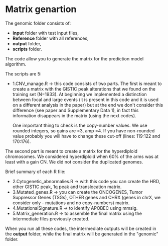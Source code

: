 # **Matrix genartion**

The genomic folder consists of: </p>
*  **input** folder with test input files,
*  **Reference** folder with all references,
*  **output** folder,
*  **scripts** folder.

The code allow you to generate the matrix for the prediction model algorithm. </p>

The scripts are 5:
- 1.CNV_manage.R -> this code consists of two parts.
The first is meant to create a matrix with the GISTIC peak alterations that we found on the training set (N=1933). At beginning we implemented a distinction between focal and large events (it is present in this code and it is used on a different analysis in the paper) but at the end we don't consider this difference (see paper and Supplementary Data 1), in fact this information disappears in the matrix (using the next codes). </p> 
One important thing to check is the copy-number values. We use rounded integers, so gains are =3, amp =4. If you have non-rounded value probably you will have to change these cut-off (lines: 119:122 and 170:176).
 
The second part is meant to create a matrix for the hyperdiploid chromosomes. We considered hyperdiploid when 60% of the arms was at least with a gain CN. We did not consider the duplicated genomes.
 
Brief summary of each R file:
- 2.Cytogenetic_abnormalies.R -> with this code you can create the HRD, other GISTIC peak, 1q peak and translocation matrix.
- 3.Mutated_genes.R -> you can create the ONCOGENES, Tumor Suppressor Genes (TSGs), OTHER genes and CHRX (genes in chrX, we consider only - mutations and no copy-numbers) matrix.
- 4.MutationalSignature.R -> to identify APOBEC using mmsig.
- 5.Matrix_generation.R -> to assemble the final matrix using the intermediate files previously created.
 
When you run all these codes, the intermediate outputs will be created in the **output** folder, while the final matrix will be generated in the "genomic" folder.
